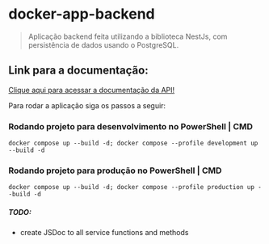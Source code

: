 # **docker-app-backend**

> Aplicação backend feita utilizando a biblioteca NestJs, com persistência de dados usando o PostgreSQL.

## Link para a documentação:
<a href="https://documenter.getpostman.com/view/27433321/2s93z58PtP" target="_blank">Clique aqui para acessar a documentação da API!</a>

Para rodar a aplicação siga os passos a seguir:

### Rodando projeto para desenvolvimento no PowerShell | CMD
    docker compose up --build -d; docker compose --profile development up --build -d

### Rodando projeto para produção no PowerShell | CMD
    docker compose up --build -d; docker compose --profile production up --build -d

##### TODO:
 - create JSDoc to all service functions and methods
